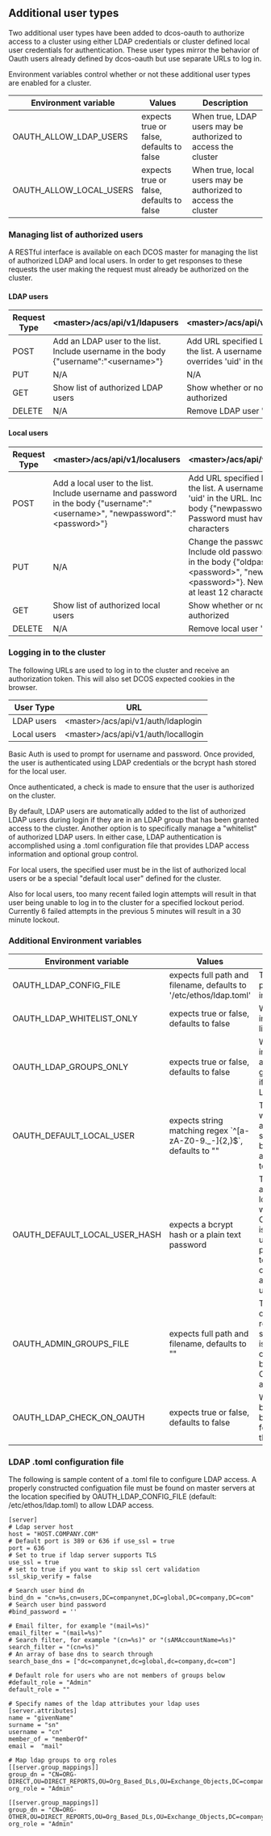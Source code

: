 ## Additional user types

Two additional user types have been added to dcos-oauth to authorize access to a cluster using either LDAP credentials or cluster defined local user credentials for authentication. These user types mirror the behavior of Oauth users already defined by dcos-oauth but use separate URLs to log in.

Environment variables control whether or not these additional user types are enabled for a cluster.

Environment variable | Values | Description
------------ | ------------ | -------------
OAUTH_ALLOW_LDAP_USERS | expects true or false, defaults to false | When true, LDAP users may be authorized to access the cluster
OAUTH_ALLOW_LOCAL_USERS | expects true or false, defaults to false | When true, local users may be authorized to access the cluster

### Managing list of authorized users
A RESTful interface is available on each DCOS master for managing the list of authorized LDAP and local users. In order to get responses to these requests the user making the request must already be authorized on the cluster.

#### LDAP users
Request Type | \<master\>/acs/api/v1/ldapusers | \<master\>/acs/api/v1/ldapusers/{uid:.*}
------------ | ------------ | -------------
POST | Add an LDAP user to the list. Include username in the body {"username":"\<username\>"} | Add URL specified LDAP user ('uid') to the list. A username in the body overrides 'uid' in the URL
PUT | N/A | N/A
GET | Show list of authorized LDAP users | Show whether or not LDAP user 'uid' is authorized
DELETE | N/A | Remove LDAP user 'uid' from the list

#### Local users
Request Type | \<master\>/acs/api/v1/localusers | \<master\>/acs/api/v1/localusers/{uid:.*}
------------ | ------------ | -------------
POST | Add a local user to the list. Include username and password in the body {"username":"\<username\>", "newpassword":"\<password\>"} | Add URL specified LDAP user ('uid') to the list. A username in the body overrides 'uid' in the URL. Include password in the body {"newpassword":"\<password\>"}. Password must have at least 12 characters
PUT | N/A | Change the password for local user 'uid'. Include old password and new password in the body {"oldpassword":"\<password\>", "newpassword":"\<password\>"}. New password must have at least 12 characters
GET | Show list of authorized local users | Show whether or not local user 'uid' is authorized
DELETE | N/A | Remove local user 'uid' from the list

### Logging in to the cluster

The following URLs are used to log in to the cluster and receive an authorization token. This will also set DCOS expected cookies in the browser.

User Type | URL
------------ | ------------
LDAP users | \<master\>/acs/api/v1/auth/ldaplogin
Local users | \<master\>/acs/api/v1/auth/locallogin

Basic Auth is used to prompt for username and password. Once provided, the user is authenticated using LDAP credentials or the bcrypt hash stored for the local user.

Once authenticated, a check is made to ensure that the user is authorized on the cluster.

By default, LDAP users are automatically added to the list of authorized LDAP users during login if they are in an LDAP group that has been granted access to the cluster. Another option is to specifically manage a "whitelist" of authorized LDAP users. In either case, LDAP authentication is accomplished using a .toml configuration file that provides LDAP access information and optional group control.

For local users, the specified user must be in the list of authorized local users or be a special "default local user" defined for the cluster.

Also for local users, too many recent failed login attempts will result in that user being unable to log in to the cluster for a specified lockout period. Currently 6 failed attempts in the previous 5 minutes will result in a 30 minute lockout.

### Additional Environment variables

Environment variable | Values | Description
------------ | ------------ | -------------
OAUTH_LDAP_CONFIG_FILE | expects full path and filename, defaults to '/etc/ethos/ldap.toml' | The .toml configuration file that provides LDAP access information
OAUTH_LDAP_WHITELIST_ONLY | expects true or false, defaults to false | When true, LDAP users must be in the authorized LDAP users list to gain access to the cluster
OAUTH_LDAP_GROUPS_ONLY | expects true or false, defaults to false | When true, LDAP users must be in an LDAP group that has an admin role for the cluster to gain access to the cluster even if the user is in the authorized LDAP users list
OAUTH_DEFAULT_LOCAL_USER | expects string matching regex \`^[a-zA-Z0-9._-]{2,}$\`, defaults to "" | The only authorized local user when no local users have been added to the list. When specified, the default DCOS behavior of automatically authorizing the first Oauth user to log in to the cluster is ignored
OAUTH_DEFAULT_LOCAL_USER_HASH | expects a bcrypt hash or a plain text password | The "password" initially associated with the default local user.  This is required when OAUTH_DEFAULT_LOCAL_USER is specified. For security when using a plain text password, the password should be considered temporary and should be changed using PUT decribed above as soon as the cluster is up
OAUTH_ADMIN_GROUPS_FILE | expects full path and filename, defaults to "" | The CSV file that provides a list of Oauth groups with an admin role for the cluster. When not specified Oauth group checking is ignored which means that only Oauth users that have been specifically added to the Oauth authorized users list can access the cluster
OAUTH_LDAP_CHECK_ON_OAUTH | expects true or false, defaults to false | When true, Oauth users must be in an LDAP group (looked up by email) that has an admin role for the cluster to gain access to the cluster

### LDAP .toml configuration file

The following is sample content of a .toml file to configure LDAP access. A properly constructed configuation file must be found on master servers at the location specified by OAUTH_LDAP_CONFIG_FILE (default: /etc/ethos/ldap.toml) to allow LDAP access.

```
[server]
# Ldap server host
host = "HOST.COMPANY.COM"
# Default port is 389 or 636 if use_ssl = true
port = 636
# Set to true if ldap server supports TLS
use_ssl = true
# set to true if you want to skip ssl cert validation
ssl_skip_verify = false

# Search user bind dn
bind_dn = "cn=%s,cn=users,DC=companynet,DC=global,DC=company,DC=com"
# Search user bind password
#bind_password = ''

# Email filter, for example "(mail=%s)"
email_filter = "(mail=%s)"
# Search filter, for example "(cn=%s)" or "(sAMAccountName=%s)"
search_filter = "(cn=%s)"
# An array of base dns to search through
search_base_dns = ["dc=companynet,dc=global,dc=company,dc=com"]

# Default role for users who are not members of groups below
#default_role = "Admin"
default_role = ""

# Specify names of the ldap attributes your ldap uses
[server.attributes]
name = "givenName"
surname = "sn"
username = "cn"
member_of = "memberOf"
email =  "mail"

# Map ldap groups to org roles
[[server.group_mappings]]
group_dn = "CN=ORG-DIRECT,OU=DIRECT_REPORTS,OU=Org_Based_DLs,OU=Exchange_Objects,DC=companynet,DC=global,DC=company,DC=com"
org_role = "Admin"

[[server.group_mappings]]
group_dn = "CN=ORG-OTHER,OU=DIRECT_REPORTS,OU=Org_Based_DLs,OU=Exchange_Objects,DC=companynet,DC=global,DC=company,DC=com"
org_role = "Admin"
```